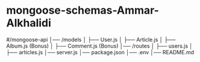 # mongoose-schemas-Ammar-Alkhalidi




#/mongoose-api
│── /models
│   ├── User.js
│   ├── Article.js
│   ├── Album.js  (Bonus)
│   ├── Comment.js  (Bonus)
│── /routes
│   ├── users.js
│   ├── articles.js
│── server.js
│── package.json
│── .env
│── README.md


